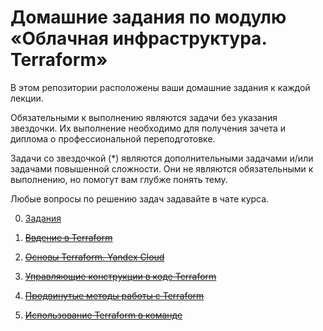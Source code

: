 # Домашние задания по модулю «Облачная инфраструктура. Terraform»

В этом репозитории расположены ваши домашние задания к каждой лекции. 

Обязательными к выполнению являются задачи без указания звездочки. Их выполнение необходимо для получения зачета и диплома о профессиональной переподготовке.

Задачи со звездочкой (*) являются дополнительными задачами и/или задачами повышенной сложности. Они не являются обязательными к выполнению, но помогут вам глубже понять тему.

Любые вопросы по решению задач задавайте в чате курса.

0. [Задания](https://github.com/netology-code/ter-homeworks/tree/main)

1. [~~Ввдение в Terraform~~](01/hw-01.md)

2. [~~Основы Terraform. Yandex Cloud~~](02/hw-02.md)

3. [~~Управляющие конструкции в коде Terraform~~](03/hw-03.md)

4. [~~Продвинутые методы работы с Terraform~~](04/hw-04.md)

5. [~~Использование Terraform в команде~~](05/hw-05.md)



